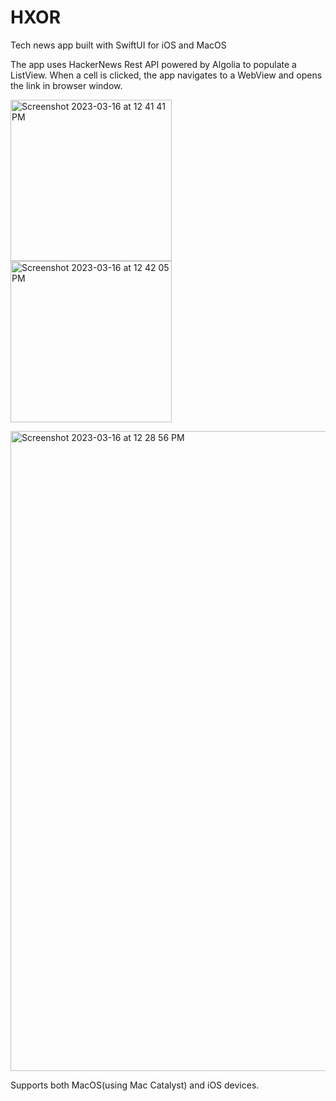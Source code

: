  # HXOR
Tech news app built with SwiftUI for iOS and MacOS 

The app uses HackerNews Rest API powered by Algolia to populate a ListView. When a cell is clicked, the app navigates to a WebView and opens the link in browser window. 



<p float="none">
  <img width="258" alt="Screenshot 2023-03-16 at 12 41 41 PM" src="https://user-images.githubusercontent.com/33110652/225735429-29f1c062-e2cd-4ea7-8b4e-dbf4a0df3b74.png">

<img width="258" alt="Screenshot 2023-03-16 at 12 42 05 PM" src="https://user-images.githubusercontent.com/33110652/225735453-0e06116c-8ed7-492b-bc42-659e05d37fa0.png">
</p>

<img width="1024" alt="Screenshot 2023-03-16 at 12 28 56 PM" src="https://user-images.githubusercontent.com/33110652/225735475-95ba3578-d045-445f-a269-7d57e4cd2629.png">

Supports both MacOS(using Mac Catalyst) and iOS devices. 
